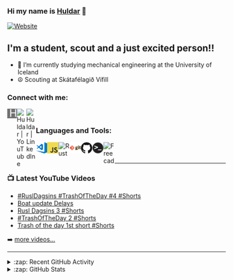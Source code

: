 ### Hi my name is [Huldar][website_about_me] 👋


[![Website](https://img.shields.io/website?label=huldar.pb.style&style=for-the-badge&url=https%3A%2F%2Fcodestackr.com)](https://huldar.pb.style/)

## I'm a student, scout and a just excited person!!

- 🌱 I’m currently studying mechanical engineering at the University of Iceland
- ☮ Scouting at Skátafélagið Vífill

### Connect with me:

[<img align="left" alt="Huldar | Website" width="22px" src="Images/H.svg" />][website]
[<img align="left" alt="Huldar | YouTube" width="22px" src="https://cdn.jsdelivr.net/npm/simple-icons@v3/icons/youtube.svg" />][youtube]
[<img align="left" alt="Huldar | LinkedIn" width="22px" src="https://cdn.jsdelivr.net/npm/simple-icons@v3/icons/linkedin.svg" />][linkedin]

[website]: https://huldar.pb.style/
[website_about_me]: https://huldar.pb.style/about_me/
[youtube]: https://youtube.com/channel/UCVo_mlGC_Y9I1ETIP_AaN6A
[linkedin]: https://linkedin.com/in/huldar-h-323417190/

[vscode]: https://code.visualstudio.com/
[javascript]: https://www.javascript.com/
[rust]: https://www.rust-lang.org/
[git]: https://git-scm.com/
[github]: https://github.com/
[cmd]: https://en.wikipedia.org/wiki/Command-line_interface
[freecad]: https://www.freecadweb.org/
[autodesk]: https://www.autodesk.com/

<br />

### Languages and Tools:

[<img align="left" alt="Visual Studio Code" width="26px" src="https://raw.githubusercontent.com/github/explore/80688e429a7d4ef2fca1e82350fe8e3517d3494d/topics/visual-studio-code/visual-studio-code.png" />][vscode]
[<img align="left" alt="JavaScript" width="26px" src="https://raw.githubusercontent.com/github/explore/80688e429a7d4ef2fca1e82350fe8e3517d3494d/topics/javascript/javascript.png" />][javascript]
[<img align="left" alt="Rust" width="26px" src="https://www.rust-lang.org/static/images/rust-logo-blk.svg" />][rust]
[<img align="left" alt="Git" width="26px" src="https://raw.githubusercontent.com/github/explore/80688e429a7d4ef2fca1e82350fe8e3517d3494d/topics/git/git.png" />][git]
[<img align="left" alt="GitHub" width="26px" src="https://raw.githubusercontent.com/github/explore/78df643247d429f6cc873026c0622819ad797942/topics/github/github.png" />][github]
[<img align="left" alt="Command Line" width="26px" src="https://raw.githubusercontent.com/github/explore/80688e429a7d4ef2fca1e82350fe8e3517d3494d/topics/terminal/terminal.png" />][cmd]
[<img align="left" alt="Freecad" width="26px" src="https://camo.githubusercontent.com/42707761ddcdc27dd522db8949216f67238216261afc6220597c1b9361cf1ea9/68747470733a2f2f7777772e667265656361647765622e6f72672f696d616765732f6c6f676f2e706e67" />][freecad]

<br />
<br />

---

### 📺 Latest YouTube Videos

<!-- YOUTUBE:START -->
- [#RuslDagsins #TrashOfTheDay #4 #Shorts](https://www.youtube.com/watch?v=ATgfqtwVYSo)
- [Boat update   Delays](https://www.youtube.com/watch?v=P8O6o9beMko)
- [Rusl Dagsins 3 #Shorts](https://www.youtube.com/watch?v=59cO3U7QQgc)
- [#TrashOfTheDay 2 #Shorts](https://www.youtube.com/watch?v=PU4xJVnZ63I)
- [Trash of the day 1st short #Shorts](https://www.youtube.com/watch?v=0X4V096AAXQ)
<!-- YOUTUBE:END -->

➡️ [more videos...](https://youtube.com/channel/UCVo_mlGC_Y9I1ETIP_AaN6A)

---

<details>
  <summary>:zap: Recent GitHub Activity</summary>

<!--START_SECTION:activity-->

1. ❗️ Opened issue [#2](https://github.com/G0rocks/Gmail-analytics/issues/2) in [G0rocks/Gmail-analytics](https://github.com/G0rocks/Gmail-analytics)
2. ❗️ Opened issue [#1](https://github.com/G0rocks/Gmail-analytics/issues/1) in [G0rocks/Gmail-analytics](https://github.com/G0rocks/Gmail-analytics)
3. 💪 Opened PR [#35](https://github.com/Steinarr134/moteinopy/pull/35) in [Steinarr134/moteinopy](https://github.com/Steinarr134/moteinopy)
4. 🗣 Commented on [#9](https://github.com/loony-bean/textplots-rs/issues/9) in [loony-bean/textplots-rs](https://github.com/loony-bean/textplots-rs)
5. 🗣 Commented on [#8546](https://github.com/microsoft/winget-pkgs/issues/8546) in [microsoft/winget-pkgs](https://github.com/microsoft/winget-pkgs)

<!--END_SECTION:activity-->

</details>

<details>
  <summary>:zap: GitHub Stats</summary>

<img align="left" alt="Huldar's GitHub Stats" src="https://github-readme-stats.G0rocks.vercel.app/api?username=G0rocks&show_icons=true&hide_border=true" />

</details>
